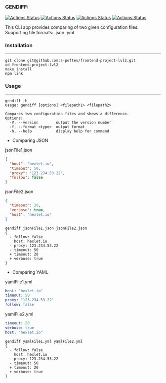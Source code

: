 ### GENDIFF:

[![Actions Status](https://github.com/s-peftev/frontend-project-lvl2/workflows/hexlet-check/badge.svg)](https://github.com/s-peftev/frontend-project-lvl2/actions) [![Actions Status](https://github.com/s-peftev/frontend-project-lvl2/workflows/Node-CI/badge.svg)](https://github.com/s-peftev/frontend-project-lvl2/actions) [![Actions Status](https://api.codeclimate.com/v1/badges/17bbc99ec163ab7261dc/maintainability)](https://codeclimate.com/github/s-peftev/frontend-project-lvl2/maintainability) [![Actions Status](https://api.codeclimate.com/v1/badges/17bbc99ec163ab7261dc/test_coverage)](https://codeclimate.com/github/s-peftev/frontend-project-lvl2/test_coverage")

This CLI app provides comparing of two given configuration files.
Supporting file formats: .json   .yml

### Installation
----------------

```console
git clone git@github.com:s-peftev/frontend-project-lvl2.git
cd frontend-project-lvl2
make install
npm link
```

### Usage
---------

```console
gendiff -h
Usage: gendiff [options] <filepath1> <filepath2>

Compares two configuration files and shows a difference.
Options:
  -V, --version        output the version number
  -f, --format <type>  output format
  -h, --help           display help for command
```

* Comparing JSON

jsonFile1.json
```json
{
  "host": "hexlet.io",
  "timeout": 50,
  "proxy": "123.234.53.22",
  "follow": false
}
```

jsonFile2.json
```json
{
  "timeout": 20,
  "verbose": true,
  "host": "hexlet.io"
}
```

```console
gendiff jsonFile1.json jsonFile2.json
{
  - follow: false
    host: hexlet.io
  - proxy: 123.234.53.22
  - timeout: 50
  + timeout: 20
  + verbose: true
}
```

* Comparing YAML

yamlFile1.yml
```yaml
host: "hexlet.io"
timeout: 50
proxy: "123.234.53.22"
follow: false
```

yamlFile2.yml
```yaml
timeout: 20
verbose: true
host: "hexlet.io"
```

```console
gendiff yamlFile1.yml yamlFile2.yml
{
  - follow: false
    host: hexlet.io
  - proxy: 123.234.53.22
  - timeout: 50
  + timeout: 20
  + verbose: true
}
```